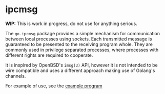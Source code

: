 # ipcmsg

**WIP:**
This is work in progress, do not use for anything serious.

The `go-ipcmsg` package provides a simple mechanism for communication between
local processes using sockets.
Each transmitted message is guaranteed to be presented to the receiving program whole.
They are commonly used in privilege separated processes,
where processes with different rights are required to cooperate.

It is inspired by OpenBSD's `imsg(3)` API,
however it is not intended to be wire compatible and uses a different approach making use of Golang's channels.

For example of use,
see the [example program](https://github.com/poolpOrg/ipcmsg/blob/main/example/example.go)
